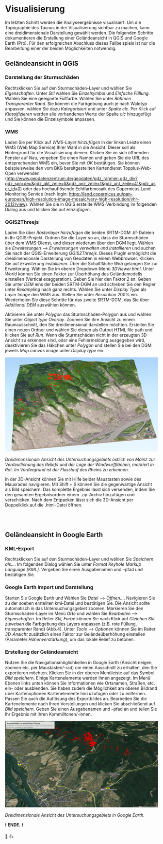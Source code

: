 # Visualisierung

Im letzten Schritt werden die Analyseergebnisse visualisiert. Um die Topographie des Taunus in der Visualisierung sichtbar zu machen, kann eine dreidimensionale Darstellung gewählt werden. Die folgenden Schritte dokumentieren die Erstellung einer Geländeansicht in QGIS und Google Earth (Pro). Für den erfolgreichen Abschluss dieses Fallbeispiels ist nur die Bearbeitung einer der beiden Möglichkeiten notwendig.

## Geländeansicht in QGIS
### Darstellung der Sturmschäden
Rechtsklicken Sie auf den Sturmschäden-Layer und wählen Sie *Eigenschaften*. Unter *Stil* wählen Sie *Einzelsymbol* und *Einfache Füllung*. Wählen Sie eine geeignete Füllfarbe. Wählen Sie unter *Rahmen* *Transparenter Rand*. Sie können die Farbgebung auch je nach Waldtyp anpassen, wählen Sie dazu *Kategorisiert* und unter *Spalte* *clc*. Per Klick auf *Klassifizieren* werden alle vorhandenen Werte der Spalte *clc* hinzugefügt und Sie können die Einzelsymbole anpassen. 

### WMS 
Laden Sie per Klick auf *WMS-Layer hinzufügen* in der linken Leiste einen WMS (Web Map Service) Ihrer Wahl in die Ansicht. Dieser soll als Hintergrund für die Visualisierung dienen. Klicken Sie im sich öffnenden Fenster auf *Neu*, vergeben Sie einen Namen und geben Sie die URL des entsprechenden WMS ein, bevor Sie mit *OK* bestätigen. Sie können beispielsweise den vom BKG bereitgestellten Kartendienst Topplus-Web-Open verwenden (http://www.geodatenzentrum.de/geodaten/gdz_rahmen.gdz_div?gdz_spr=deu&gdz_akt_zeile=5&gdz_anz_zeile=1&gdz_unt_zeile=41&gdz_user_id=0) oder das hochauflösende Echtfarbmosaik des Copernicus Land Monitoring Service (nach login: https://land.copernicus.eu/pan-european/high-resolution-image-mosaic/very-high-resolution/vhr-2012/view). Wählen Sie die in QGIS erstellte WMS-Verbindung im folgenden Dialog aus und klicken Sie auf *Hinzufügen*. 

### QGIS2Threejs 
Laden Sie über *Rasterlayer hinzufügen* die beiden SRTM-DGM .tif-Dateien in Ihr QGIS-Projekt. Ordnen Sie die Layer so an, dass die Sturmschäden über dem WMS-Dienst, und dieser wiederum über den DGM liegt. Wählen sie *Erweiterungen* --> *Erweiterungen verwalten und installieren* und suchen Sie nach der QGIS-Erweiterung *QGIS2Threejs*. Dieses PlugIn ermöglicht die dreidimensionale Darstellung von Geodaten in einem Webbrowser. Klicken Sie auf *Erweiterung installieren*. Über die Schaltfläche *Web* gelangen Sie zur Erweiterung. Wählen Sie im oberen Dropdown-Menü *3DViewer.html*. Unter *World* können Sie einen Faktor zur Überhöhung des Geländemodells einstellen (Vertical exaggeration). Geben Sie hier den Faktor 2 an. Geben Sie unter *DEM* eins der beiden SRTM-DGM an und schieben Sie den Regler unter *Resampling* nach ganz rechts. Wählen Sie unter *Display Type* als *Layer Image* den WMS aus. Stellen Sie unter *Resolution* 200% ein. Wiederholen Sie diese Schritte für das zweite SRTM-DGM, das Sie über *Additional DEM* auswählen können. 

Aktivieren Sie unter *Polygon* das Sturmschäden-Polygon aus und wählen Sie unter *Object type Overlay*. Zoomen Sie ihre Ansicht zu einem Raumausschnitt, den Sie dreidimensional darstellen möchten. Erstellen Sie einen neuen Ordner und wählen Sie diesen als Output HTML file path und klicken Sie auf *Run*. Wenn die Sturmschäden nicht in der erzeugten 3D-Ansicht zu erkennen sind, oder eine Fehlermeldung ausgegeben wird, deaktivieren Sie das Häkchen unter *Polygon* und stellen Sie bei den DGM jeweils *Map canvas image* unter *Display type* ein. 

![QGIS2Threejs](/pages/09.Geovisualisierung/QGIS2Threejs_output.png)

*Dreidimensionale Ansicht des Untersuchungsgebiets östlich von Mainz zur Verdeutlichung des Reliefs und der Lage der Windwurfflächen, markiert in Rot. Im Vordergrund ist der Flusslauf des Rheins zu erkennen.*

In der 3D-Ansicht können Sie mit Hilfe beider Maustasten sowie des Mausrades navigieren. Mit Shift + S können Sie die gegenwärtige Ansicht als Bild speichern. Das komplette Ergebnis lässt sich versenden, indem Sie den gesamten Ergebnisordner einem .zip-Archiv hinzufügen und verschicken. Nach dem Entpacken lässt sich die 3D-Ansicht per Doppelklick auf die .html-Datei öffnen.

<br><br>

## Geländeansicht in Google Earth
### KML-Export
Rechtsklicken Sie auf den Sturmschäden-Layer und wählen Sie *Speichern als…*. Im folgenden Dialog wählen Sie unter *Format Keyhole Markup Language [KML]*. Vergeben Sie einen Ausgabenamen und –pfad und bestätigen Sie. 

### Google Earth Import und Darstellung
Starten Sie Google Earth und Wählen Sie *Datei* --> *Öffnen…*. Navigieren Sie zu der soeben erstellten kml-Datei und bestätigen Sie. Die Ansicht sollte automatisch in das Untersuchungsgebiet zoomen. Markieren Sie den Sturmschäden-Layer im Menü *Orte* und wählen Sie *Bearbeiten* --> *Eigenschaften*. Im Reiter *Stil, Farbe* können Sie nach Klick auf *Gleichen Stil zuweisen* die Farbgebung des Layers anpassen (z.B. rote Füllung, transparenter Rand) (Abb.4). Unter *Tools* --> *Optionen* können Sie im Reiter *3D-Ansicht* zusätzlich einen Faktor zur Geländeüberhöhung einstellen (Parameter *Höhenverstärkung*), um das lokale Relief zu betonen.

### Erstellung der Geländeansicht
Nutzen Sie die Navigationsmöglichkeiten in Google Earth (Ansicht neigen, zoomen etc. per Maustasten/-rad) um einen Ausschnitt zu erhalten, den Sie exportieren möchten. Klicken Sie in der oberen Menüleiste auf das Symbol *Bild speichern*. Einige Kartenelemente werden Ihnen angezeigt. Im Menü Ebenen links unten können Sie Informationen wie Ortsnamen, Straßen, etc. ein- oder ausblenden. Sie haben zudem die Möglichkeit am oberen Bildrand über Kartenoptionen Kartenelemente hinzuzufügen oder zu entfernen. Passen Sie auch die Auflösung des Exportbildes an. Bearbeiten Sie die Kartenelemente nach Ihren Vorstellungen und klicken Sie abschließend auf *Bild speichern*. Geben Sie einen Ausgabenamen und –pfad an und teilen Sie Ihr Ergebnis mit Ihren Kommilitonen/-innen.

![GoogleEarth](/pages/09.Geovisualisierung/Google_Earth_Export_2.png)

*Dreidimensionale Ansicht des Untersuchungsgebiets in Google Earth.*

 :exclamation: __ENDE.__  :exclamation:
 
  :slightly_smiling_face: 
  :thumbsup:  
  
  
